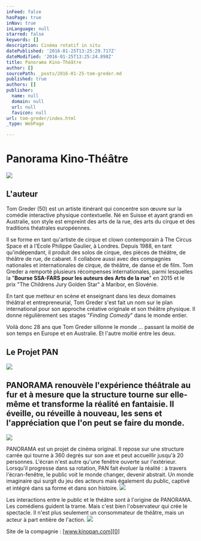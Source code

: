 ```yaml
---
inFeed: false
hasPage: true
inNav: true
inLanguage: null
starred: false
keywords: []
description: Cinéma rotatif in situ
datePublished: '2016-01-25T13:25:29.717Z'
dateModified: '2016-01-25T13:25:24.898Z'
title: Panorama Kino-Théâtre
author: []
sourcePath: _posts/2016-01-25-tom-greder.md
published: true
authors: []
publisher:
  name: null
  domain: null
  url: null
  favicon: null
url: tom-greder/index.html
_type: WebPage

---
```

# Panorama Kino-Théâtre
![](https://the-grid-user-content.s3-us-west-2.amazonaws.com/2e7a1fb6-96b9-4834-98aa-92b83a06f563.png)

## L'auteur

Tom Greder (50) est un artiste itinérant qui concentre son œuvre sur la comédie interactive physique contextuelle. Né en Suisse et ayant grandi en Australie, son style est empreint des arts de la rue, des arts du cirque et des traditions théatrales européennes.

Il se forme en tant qu'artiste de cirque et clown contemporain à The Circus Space et à l'Ecole Philippe Gaulier, à Londres. Depuis 1988, en tant qu'indépendant, il produit des solos de cirque, des pièces de théâtre, de théâtre de rue, de cabaret. Il collabore aussi avec des compagnies nationales et internationales de cirque, de théâtre, de danse et de film. Tom Greder a remporté plusieurs récompenses internationales, parmi lesquelles la "**Bourse SSA-FARS pour les auteurs des Arts de la rue**" en 2015 et le prix "The Childrens Jury Golden Star" à Maribor, en Slovénie.

En tant que metteur en scène et enseignant dans les deux domaines théâtral et entrepreneurial, Tom Greder s'est fait un nom sur le plan international pour son approche créative originale et son théâtre physique. Il donne régulièrement ses stages "_Finding Comedy_" dans le monde entier.

Voilà donc 28 ans que Tom Greder sillonne le monde ... passant la moitié de son temps en Europe et en Australie. Et l'autre moitié entre les deux.

## Le Projet PAN
![](https://the-grid-user-content.s3-us-west-2.amazonaws.com/28a0b0a2-fd7c-4d01-bc94-2168a1cc7839.png)

## PANORAMA renouvèle l'expérience théâtrale au fur et à mesure que la structure tourne sur elle-même et transforme la réalité en fantaisie. Il éveille, ou réveille à nouveau, les sens et l'appréciation que l'on peut se faire du monde.
![](https://the-grid-user-content.s3-us-west-2.amazonaws.com/94a14441-e0ea-40f4-b90a-d222b50c2141.png)

PANORAMA est un projet de cinéma original. Il repose sur une structure carrée qui tourne à 360 degrés sur son axe et peut accueillir jusqu'à 20 personnes. L'écran n'est autre qu'une fenêtre ouverte sur l'extérieur. Lorsqu'il progresse dans sa rotation, PAN fait évoluer la réalité : à travers l'écran-fenêtre, le public voit le monde changer, devenir abstrait. Un monde imaginaire qui surgit du jeu des acteurs mais également du public, captivé et intégré dans sa forme et dans son histoire.
![](https://the-grid-user-content.s3-us-west-2.amazonaws.com/d643519f-9f3a-4234-a05d-3dc5d8ababe3.png)

Les interactions entre le public et le théâtre sont à l'origine de PANORAMA. Les comédiens guident la trame. Mais c'est bien l'observateur qui crée le spectacle. Il n'est plus seulement un consommateur de théâtre, mais un acteur à part entière de l'action.
![](https://the-grid-user-content.s3-us-west-2.amazonaws.com/4d77b337-e8ac-4d3f-a655-dadabdb8feef.jpg)

Site de la compagnie : [www.kinopan.com][0]

[0]: http://www.kinopan.com/